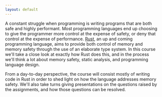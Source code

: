 ```yaml
---
layout: default
---
```


A constant struggle when programming is writing programs that are both safe and
highly performant. Most programming languages end up choosing to give the
programmer more control at the expense of safety, or deny that control at the
expense of performance. [Rust][rust-lang], an up and coming programming
language, aims to provide both control of memory and memory safety through the
use of an elaborate type system. In this course we'll take a close look at
exactly how Rust does this, and in the process we'll think a lot about memory
safety, static analysis, and programming language design.

From a day-to-day perspective, the course will consist mostly of writing code
in Rust in order to shed light on how the language addresses memory safety.
We'll also take turns giving presentations on the questions raised by the
assignments, and how those questions can be resolved.

[rust-lang]: https://www.rust-lang.org

